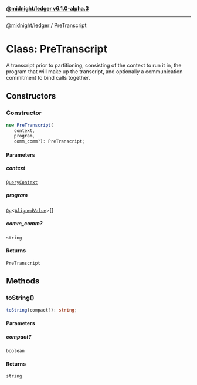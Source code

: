 [**@midnight/ledger v6.1.0-alpha.3**](../README.md)

***

[@midnight/ledger](../globals.md) / PreTranscript

# Class: PreTranscript

A transcript prior to partitioning, consisting of the context to run it in, the program that
will make up the transcript, and optionally a communication commitment to bind calls together.

## Constructors

### Constructor

```ts
new PreTranscript(
   context, 
   program, 
   comm_comm?): PreTranscript;
```

#### Parameters

##### context

[`QueryContext`](QueryContext.md)

##### program

[`Op`](../type-aliases/Op.md)\<[`AlignedValue`](../type-aliases/AlignedValue.md)\>[]

##### comm\_comm?

`string`

#### Returns

`PreTranscript`

## Methods

### toString()

```ts
toString(compact?): string;
```

#### Parameters

##### compact?

`boolean`

#### Returns

`string`
